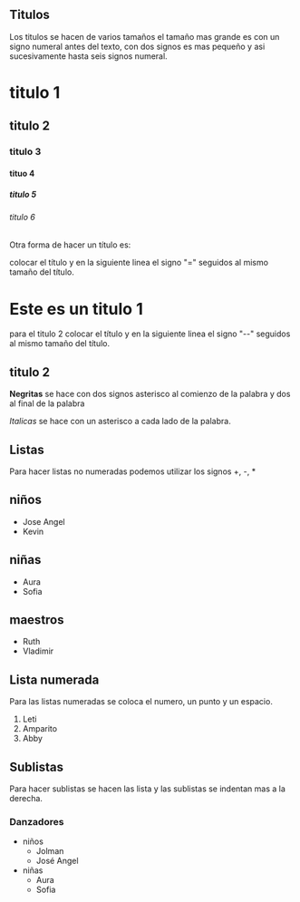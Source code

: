 ## Titulos
Los titulos se hacen de varios tamaños 
el tamaño mas grande es con un signo numeral antes del texto, con dos signos es mas pequeño y asi sucesivamente hasta seis signos numeral.
# titulo 1
## titulo 2
### titulo 3
#### tituo 4
##### titulo 5
###### titulo 6

Otra forma de hacer un título es:

colocar el título y en la siguiente linea el signo "=" seguidos al mismo tamaño del título.

Este es un titulo 1
=============


para el titulo 2 colocar el título y en la siguiente linea el signo "--" seguidos al mismo tamaño del título.

titulo 2
--------

**Negritas** se hace con dos signos asterisco al comienzo de la palabra y dos al final de la palabra

*Italicas* se hace con un asterisco a cada lado de la palabra.

## Listas 

Para hacer listas no numeradas podemos utilizar los signos +, -, *

## niños
+ Jose Angel 
+ Kevin

## niñas
- Aura
- Sofia

## maestros
* Ruth
* Vladimir

## Lista numerada
Para las listas numeradas se coloca el numero, un punto y un espacio.

1. Leti
2. Amparito
3. Abby

## Sublistas
Para hacer sublistas se hacen las lista y las sublistas se indentan mas a la derecha.

### Danzadores
+ niños
  + Jolman
  + José Angel
+ niñas
  + Aura
  + Sofia
  
